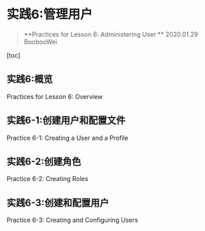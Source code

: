 # 实践6:管理用户

> **Practices for Lesson 6: Administering User **
> 2020.01.29 BoobooWei

[toc]



## 实践6:概览

Practices for Lesson 6: Overview

## 实践6-1:创建用户和配置文件

Practice 6-1: Creating a User and a Profile 

## 实践6-2:创建角色

Practice 6-2: Creating Roles 

## 实践6-3:创建和配置用户

Practice 6-3: Creating and Configuring Users

